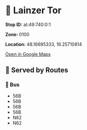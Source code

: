 # 🚉 Lainzer Tor


**Stop ID:** at:49:740:0:1

**Zone:** 0100

**Location:** 48.16695333, 16.25710814

[Open in Google Maps](https://www.google.com/maps?q=48.16695333,16.25710814)

## 🚆 Served by Routes

### 🚌 Bus
- 56B
- 56B
- 56B
- 56B
- N62
- N62